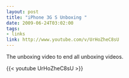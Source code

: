 ```yaml
--- 
layout: post
title: "iPhone 3G S Unboxing "
date: 2009-06-24T03:02:00
tags:
- links
link: http://www.youtube.com/v/UrHoZheC8sU
---
```

The unboxing video to end all unboxing videos.

{{< youtube UrHoZheC8sU >}}
